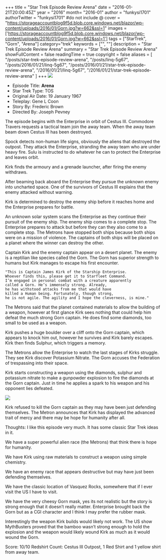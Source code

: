 +++
title = "Star Trek Episode Review Arena"
date = "2016-01-21T20:00:45Z"
year = "2016"
month= "2016-01"
author = "funkysi1701"
authorTwitter = "funkysi1701" #do not include @
cover = "https://storageaccountblog9f5d.blob.core.windows.net/blazor/wp-content/uploads/2016/01/Gorn.jpg?w=662&ssl=1"
images = ['https://storageaccountblog9f5d.blob.core.windows.net/blazor/wp-content/uploads/2016/01/Gorn.jpg?w=662&ssl=1']
tags = ["StarTrek", "Gorn", "Arena"]
category="trek"
keywords = ["", ""]
description =  "Star Trek Episode Review Arena"
summary = "Star Trek Episode Review Arena"
showFullContent = false
readingTime = true
copyright = false
aliases = [
    "/posts/star-trek-episode-review-arena",
    "/posts/linq-5g67",
    "/posts/2016/01/21/linq-5g67",
    "/posts/2016/01/21/star-trek-episode-review-arena",
    "/2016/01/21/linq-5g67",
    "/2016/01/21/star-trek-episode-review-arena"
]
+++
![](https://storageaccountblog9f5d.blob.core.windows.net/blazor/wp-content/uploads/2016/01/Gorn.jpg?w=662&ssl=1)

- Episode Title: **Arena**
- Star Trek Type: TOS
- Original Air Date: 19 January 1967
- Teleplay: Gene L Coon
- Story By: Frederic Brown
- Directed By: Joseph Pevney

The episode begins with the Enterprise in orbit of Cestus III. Commodore Travers requests a tactical team join the away team. When the away team beam down Cestus III has been destroyed.

Spock detects non-human life signs, obviously the aliens that destroyed the outpost. They attack the Enterprise, stranding the away team who are under heavy fire. Sulu is instructed to do whatever he can to protect the Enterprise and leaves orbit.

Kirk finds the armoury and a grenade launcher, after firing the enemy withdraws.

After beaming back aboard the Enterprise they pursue the unknown enemy into uncharted space. One of the survivors of Cestus III explains that the enemy attacked without warning.

Kirk is determined to destroy the enemy ship before it reaches home and the Enterprise prepares for battle.

An unknown solar system scans the Enterprise as they continue their pursuit of the enemy ship. The enemy ship comes to a complete stop. The Enterprise prepares to attack but before they can they also come to a complete stop. The Metrons have stopped both ships because both ships were on a mission of violence. The captains of both ships will be placed on a planet where the winner can destroy the other.

Captain Kirk and the enemy captain appear on a desert planet. The enemy is a reptilian like species called the Gorn. The Gorn has superior strength to humans but Kirk manages to escape his first encounter.

```
"This is Captain James Kirk of the Starship Enterprise. 
Whoever finds this, please get it to Starfleet Command. 
I’m engaged in personal combat with a creature apparently 
called a Gorn. He’s immensely strong. Already, 
he has withstood attacks from me that would have 
killed a Human being. Fortunately, though strong, 
he is not agile. The agility and I hope the cleverness, is mine."
```

The Metrons said that the planet contained materials to allow the building of a weapon, however at first glance Kirk sees nothing that could help him defeat the much strong Gorn captain. He does find some diamonds, too small to be used as a weapon.

Kirk pushes a huge boulder over a cliff onto the Gorn captain, which appears to knock him out, however he survives and Kirk barely escapes. Kirk then finds Sulphur, which triggers a memory.

The Metrons allow the Enterprise to watch the last stages of Kirks struggle. They see Kirk discover Potassium Nitrate. The Gorn accuses the Federation of trespassing into their space.

Kirk starts constructing a weapon using the diamonds, sulphur and potassium nitrate to make a gunpowder explosion to fire the diamonds at the Gorn captain. Just in time he applies a spark to his weapon and his opponent lies defeated.

![](https://storageaccountblog9f5d.blob.core.windows.net/blazor/wp-content/uploads/2016/01/Gorn_Kirk_cannon.jpg?resize=300%2C225&ssl=1)

Kirk refused to kill the Gorn captain as they may have been just defending themselves. The Metron announces that Kirk has displayed the advanced trait of mercy and there may be hope for humanity after all.

Thoughts: I like this episode very much. It has some classic Star Trek ideas in it.

We have a super powerful alien race (the Metrons) that think there is hope for humanity.

We have Kirk using raw materials to construct a weapon using simple chemistry.

We have an enemy race that appears destructive but may have just been defending themselves.

We have the classic location of Vasquez Rocks, somewhere that if I ever visit the US I have to visit.

We have the very cheesy Gorn mask, yes its not realistic but the story is strong enough that it doesn’t really matter. Enterprise brought back the Gorn but as a CGI character and I think I may prefer the rubber mask.

Interestingly the weapon Kirk builds would likely not work. The US show MythBusters proved that the bamboo wasn’t strong enough to hold the explosion and the weapon would likely wound Kirk as much as it would wound the Gorn.

Score: 10/10
Redshirt Count: Cestus III Outpost, 1 Red Shirt and 1 yellow shirt from away team.